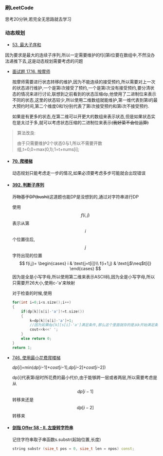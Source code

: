 ### 刷LeetCode

思考20分钟,若完全无思路就去学习

### 动态规划

+ [53. 最大子序和](https://leetcode-cn.com/problems/maximum-subarray/)

​		因为要求是最大的连续子序列,所以一定需要维护的f[i]第i位要在数组中,不然没办法递推下去,这是动态规划需要考虑的问题

+ [面试题 17.16. 按摩师](https://leetcode-cn.com/problems/the-masseuse-lcci/) 

  ​		按摩师需要进行状态转移的维护,因为不能连续的接受预约,所以需要对上一次的状态进行维护,一个是第i次接受了预约,一个是第i次没有接受预约,要分清状态的情况来进行讨论,联想到之前看到的状态压缩dp,他使用了二进制位来表示不同的状态,这里的状态较少,所以使用二维数组就能维护,第一维代表到第i的最大预约时间,第二个维度0和1分别代表了第i次接受预约和第i次不接受预约.

  ​		如果是有更多的状态,在第二维可以开更大的数组来表示状态,但是如果状态实在是太过于多,就可以考虑状态压缩的二进制位来表示~~(我好菜不会位运算)~~

> 算法改良:
>
> 由于只需要维护2个状态0与1,所以不需要开数组,t=0,0=max(0,1);1=t+nums[i];

+ #### [70. 爬楼梯](https://leetcode-cn.com/problems/climbing-stairs/)

  动态规划只能考虑走一步的情况,如果必须要考虑多步可能就会出现错误

+ #### [392. 判断子序列](https://leetcode-cn.com/problems/is-subsequence/)

  ~~万物基于DP(bushi)~~这道题也能DP是没想到的,通过对字符串进行DP

  使用 $$ f( i , j )  $$表示从第$$ i$$ 个位置往后,  $$j$$  字符出现的位置
  $$
  f(i,j)=
  \begin{cases}
  	i & \text{j=t[i]}\\
  	f(i+1,j) & \text{j$\neq$t[i]} 
  \end{cases}
  $$
  因为是全是小写字母,所以使用第二维来表示ASCII码,因为全是小写字母,所以只需要开26大小,使用c-'a'来映射

  对于检查的时候,使用

  ```C++
  for(int i=0;i<s.size();i++)
  {
      if(dp[k][s[i]-'a']!=t.size())
      {
          k=dp[k][s[i]-'a']+1;
          //因为如果dp[k][s[i]-'a']满足条件,那么这个里面就存的是从k开始满足条件的字符,所以当这个字符匹配到之后,需要往后跳转一位.
          cout<<k<<' ';
      }
      else return 0;
  }
  return 1;
  ```

+ [746. 使用最小花费爬楼梯](https://leetcode-cn.com/problems/min-cost-climbing-stairs/)

   	*dp*[*i*]=min(*dp*[*i*−1]+*cost*[*i*−1],*dp*[*i*−2]+*cost*[*i*−2]) 

  dp[i]代表第i层时所花费的最小代价,由于能够跨一层或者两层,所以需要考虑是从$$dp[i-1]$$转移来还是$$dp[i-2]$$转移来
  
+ #### [剑指 Offer 58 - II. 左旋转字符串](https://leetcode-cn.com/problems/zuo-xuan-zhuan-zi-fu-chuan-lcof/)

   记住字符串取子串函数s.substr(起始位置,长度)

   ```C++
   string substr (size_t pos = 0, size_t len = npos) const;
   ```